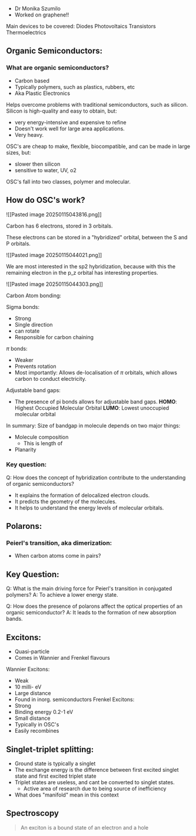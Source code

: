 - Dr Monika Szumilo
- Worked on graphene!!

Main devices to be covered:
Diodes
Photovoltaics
Transistors
Thermoelectrics


## Organic Semiconductors:
### What are organic semiconductors?
- Carbon based
- Typically polymers, such as plastics, rubbers, etc 
- Aka Plastic Electronics

Helps overcome problems with traditional semiconductors, such as silicon. 
Silicon is high-quality and easy to obtain, but:
- very energy-intensive and expensive to refine
- Doesn't work well for large area applications. 
- Very heavy.

OSC's are cheap to make, flexible, biocompatible, and can be made in large sizes, but:
- slower then silicon
- sensitive to water, UV, o2


OSC's fall into two classes, polymer and molecular. 


## How do OSC's work?


![[Pasted image 20250115043816.png]]

Carbon has 6 electrons, stored in 3 orbitals. 

These electrons can be stored in a "hybridized" orbital,  between the S and P orbitals. 

![[Pasted image 20250115044021.png]]

We are most interested in the sp2 hybridization, because with this the remaining electron in the p_z orbital has interesting properties. 

![[Pasted image 20250115044303.png]]

Carbon Atom bonding:

Sigma bonds:
- Strong
- Single direction 
- can rotate
- Responsible for carbon chaining

$\pi$ bonds:
- Weaker
- Prevents rotation
- Most importantly: Allows de-localisation of $\pi$ orbitals, which allows carbon to conduct electricity. 

Adjustable band gaps:
- The presence of pi bonds allows for adjustable band gaps.
**HOMO**: Highest Occupied Molecular Orbital
**LUMO**: Lowest unoccupied molecular orbital

In summary: 
Size of bandgap in molecule depends on two major things:
- Molecule composition
	- This is length of 
- Planarity


### Key question:
 Q: How does the concept of hybridization contribute to the understanding of organic semiconductors?
 - It explains the formation of delocalized electron clouds.
 - It predicts the geometry of the molecules.
 - It helps to understand the energy levels of molecular orbitals.

## Polarons:

### Peierl's transition, aka dimerization:
- When carbon atoms come in pairs?

## Key Question: 
Q: What is the main driving force for Peierl's transition in conjugated polymers?
A: To achieve a lower energy state.

Q: How does the presence of polarons affect the optical properties of an organic semiconductor?
A: It leads to the formation of new absorption bands.

## Excitons:

- Quasi-particle
- Comes in Wannier and Frenkel flavours

Wannier Excitons:
- Weak
- 10 milli- eV
- Large distance
- Found in inorg. semiconductors
Frenkel Excitons:
- Strong
- Binding energy 0.2-1 eV
- Small distance 
- Typically in OSC's
- Easily recombines


## Singlet-triplet splitting:
- Ground state is typically a singlet
- The exchange energy is the difference between first excited singlet state and first excited triplet state
- Triplet states are useless, and cant be converted to singlet states. 
	- Active area of research due to being source of inefficiency
- What does "manifold" mean in this context


## Spectroscopy


> An exciton is a bound state of an electron and a hole









